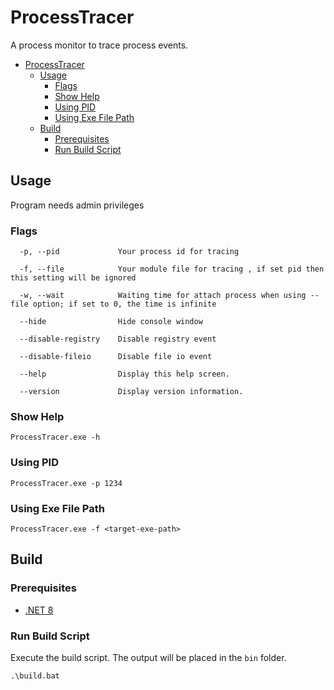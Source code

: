 # ProcessTracer

A process monitor to trace process events.

- [ProcessTracer](#processtracer)
  - [Usage](#usage)
    - [Flags](#flags)
    - [Show Help](#show-help)
    - [Using PID](#using-pid)
    - [Using Exe File Path](#using-exe-file-path)
  - [Build](#build)
    - [Prerequisites](#prerequisites)
    - [Run Build Script](#run-build-script)

## Usage

Program needs admin privileges

### Flags

```shell
  -p, --pid             Your process id for tracing

  -f, --file            Your module file for tracing , if set pid then this setting will be ignored

  -w, --wait            Waiting time for attach process when using --file option; if set to 0, the time is infinite

  --hide                Hide console window

  --disable-registry    Disable registry event

  --disable-fileio      Disable file io event

  --help                Display this help screen.

  --version             Display version information.
```

### Show Help

```shell
ProcessTracer.exe -h
```

### Using PID

```shell
ProcessTracer.exe -p 1234
```

### Using Exe File Path

```shell
ProcessTracer.exe -f <target-exe-path>
```

## Build

### Prerequisites

- [.NET 8](https://dotnet.microsoft.com/en-us/download)

### Run Build Script

Execute the build script. The output will be placed in the `bin` folder.

```shell
.\build.bat
```
